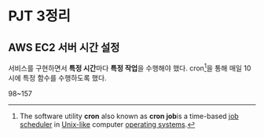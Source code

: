 # PJT 3정리



## AWS EC2 서버 시간 설정

서비스를 구현하면서 **특정 시간**마다 **특정 작업**을 수행해야 했다. cron[^1]을 통해 매일 10시에 특정 함수를 수행하도록 했다.

98~157



[^1]: The software utility **cron** also known as **cron job**is a time-based [job scheduler](https://en.wikipedia.org/wiki/Job_scheduler) in [Unix-like](https://en.wikipedia.org/wiki/Unix-like) computer [operating systems](https://en.wikipedia.org/wiki/Operating_system).



